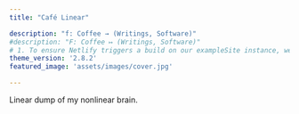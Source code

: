 ```yaml
---
title: "Café Linear"

description: "f: Coffee → (Writings, Software)"
#description: "F: Coffee ↦ (Writings, Software)"
# 1. To ensure Netlify triggers a build on our exampleSite instance, we need to change a file in the exampleSite directory.
theme_version: '2.8.2'
featured_image: 'assets/images/cover.jpg'

---
```

Linear dump of my nonlinear brain.

